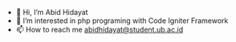 - 👋 Hi, I’m Abid Hidayat
- 👀 I’m interested in php programing with Code Igniter Framework
- 📫 How to reach me abidhidayat@student.ub.ac.id

<!---
lepank21/lepank21 is a ✨ special ✨ repository because its `README.md` (this file) appears on your GitHub profile.
You can click the Preview link to take a look at your changes.
--->
